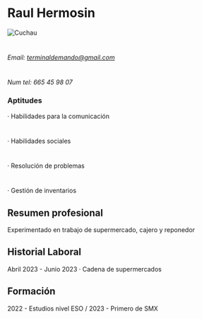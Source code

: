 # Raul Hermosin
![Cuchau](https://i.pinimg.com/736x/74/f7/7c/74f77c0410f3aa6be79bda7976e0ed8e.jpg)
# 
*Email: terminaldemando@gmail.com*
# 
*Num tel: 665 45 98 07*
### Aptitudes
· Habilidades para la comunicación
# 
· Habilidades sociales
# 
· Resolución de problemas
# 
· Gestión de inventarios
## Resumen profesional
Experimentado en trabajo de supermercado, cajero y reponedor
## Historial Laboral
Abril 2023 - Junio 2023
· Cadena de supermercados
## Formación
2022 -
 Estudios nivel ESO /
 2023 -
 Primero de SMX 

